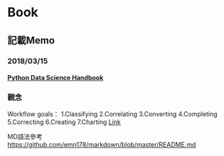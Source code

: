# Book
## 記載Memo

### 2018/03/15
#### [Python Data Science Handbook](https://jakevdp.github.io/PythonDataScienceHandbook/)

### 觀念 
Workflow goals：
 1.Classifying
 2.Correlating
 3.Converting
 4.Completing
 5.Correcting
 6.Creating
 7.Charting 
[Link](https://www.kaggle.com/startupsci/titanic-data-science-solutions)
 
MD語法參考
https://github.com/emn178/markdown/blob/master/README.md
